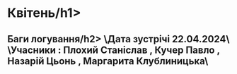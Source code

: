 <h1>Квітень/h1>
<h2>Баги логування/h2>
\Дата зустрічі 22.04.2024\
\Учасники : Плохий Станіслав , Кучер Павло , Назарій Цьонь , Маргарита Клублиницька\

